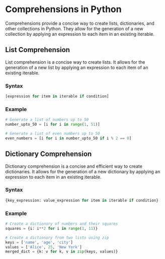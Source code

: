 # Comprehensions in Python

Comprehensions provide a concise way to create lists, dictionaries, and other collections in Python. They allow for the generation of a new collection by applying an expression to each item in an existing iterable.

## List Comprehension

List comprehension is a concise way to create lists. It allows for the generation of a new list by applying an expression to each item of an existing iterable.

### Syntax
```python
[expression for item in iterable if condition]
```

### Example
```python
# Generate a list of numbers up to 50
number_upto_50 = [i for i in range(1, 51)]

# Generate a list of even numbers up to 50
even_numbers = [i for i in number_upto_50 if i % 2 == 0]
```

## Dictionary Comprehension

Dictionary comprehension is a concise and efficient way to create dictionaries. It allows for the generation of a new dictionary by applying an expression to each item in an existing iterable.

### Syntax
```python
{key_expression: value_expression for item in iterable if condition}
```

### Example
```python
# Create a dictionary of numbers and their squares
squares = {i: i**2 for i in range(1, 11)}

# Create a dictionary from two lists using zip
keys = ['name', 'age', 'city']
values = ['Alice', 25, 'New York']
merged_dict = {k: v for k, v in zip(keys, values)}
```
